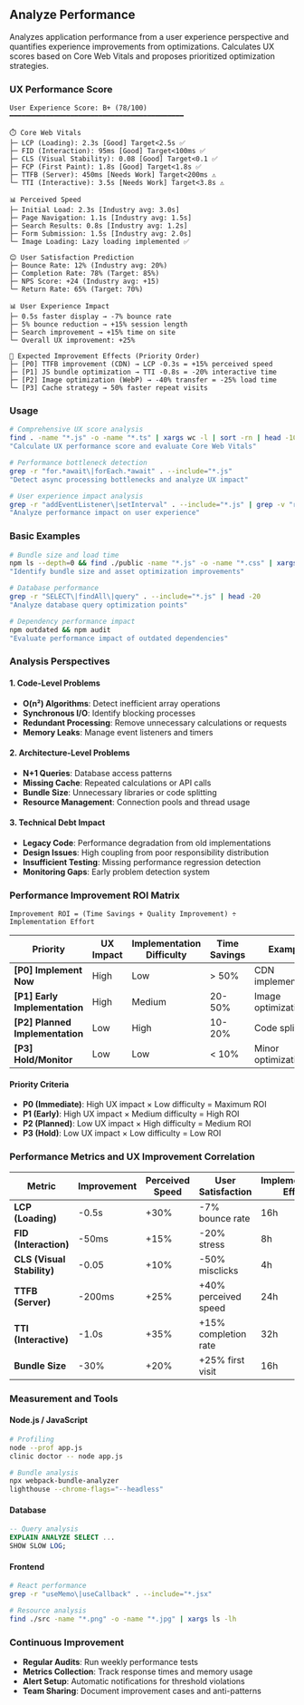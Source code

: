 ## Analyze Performance

Analyzes application performance from a user experience perspective and quantifies experience improvements from optimizations. Calculates UX scores based on Core Web Vitals and proposes prioritized optimization strategies.

### UX Performance Score

```
User Experience Score: B+ (78/100)
━━━━━━━━━━━━━━━━━━━━━━━━━━━━━━━━━━━━━━━━━━━

⏱️ Core Web Vitals
├─ LCP (Loading): 2.3s [Good] Target<2.5s ✅
├─ FID (Interaction): 95ms [Good] Target<100ms ✅
├─ CLS (Visual Stability): 0.08 [Good] Target<0.1 ✅
├─ FCP (First Paint): 1.8s [Good] Target<1.8s ✅
├─ TTFB (Server): 450ms [Needs Work] Target<200ms ⚠️
└─ TTI (Interactive): 3.5s [Needs Work] Target<3.8s ⚠️

📊 Perceived Speed
├─ Initial Load: 2.3s [Industry avg: 3.0s]
├─ Page Navigation: 1.1s [Industry avg: 1.5s]
├─ Search Results: 0.8s [Industry avg: 1.2s]
├─ Form Submission: 1.5s [Industry avg: 2.0s]
└─ Image Loading: Lazy loading implemented ✅

😊 User Satisfaction Prediction
├─ Bounce Rate: 12% (Industry avg: 20%)
├─ Completion Rate: 78% (Target: 85%)
├─ NPS Score: +24 (Industry avg: +15)
└─ Return Rate: 65% (Target: 70%)

📊 User Experience Impact
├─ 0.5s faster display → -7% bounce rate
├─ 5% bounce reduction → +15% session length
├─ Search improvement → +15% time on site
└─ Overall UX improvement: +25%

🎯 Expected Improvement Effects (Priority Order)
├─ [P0] TTFB improvement (CDN) → LCP -0.3s = +15% perceived speed
├─ [P1] JS bundle optimization → TTI -0.8s = -20% interactive time
├─ [P2] Image optimization (WebP) → -40% transfer = -25% load time
└─ [P3] Cache strategy → 50% faster repeat visits
```

### Usage

```bash
# Comprehensive UX score analysis
find . -name "*.js" -o -name "*.ts" | xargs wc -l | sort -rn | head -10
"Calculate UX performance score and evaluate Core Web Vitals"

# Performance bottleneck detection
grep -r "for.*await\|forEach.*await" . --include="*.js"
"Detect async processing bottlenecks and analyze UX impact"

# User experience impact analysis
grep -r "addEventListener\|setInterval" . --include="*.js" | grep -v "removeEventListener\|clearInterval"
"Analyze performance impact on user experience"
```

### Basic Examples

```bash
# Bundle size and load time
npm ls --depth=0 && find ./public -name "*.js" -o -name "*.css" | xargs ls -lh
"Identify bundle size and asset optimization improvements"

# Database performance
grep -r "SELECT\|findAll\|query" . --include="*.js" | head -20
"Analyze database query optimization points"

# Dependency performance impact
npm outdated && npm audit
"Evaluate performance impact of outdated dependencies"
```

### Analysis Perspectives

#### 1. Code-Level Problems

- **O(n²) Algorithms**: Detect inefficient array operations
- **Synchronous I/O**: Identify blocking processes
- **Redundant Processing**: Remove unnecessary calculations or requests
- **Memory Leaks**: Manage event listeners and timers

#### 2. Architecture-Level Problems

- **N+1 Queries**: Database access patterns
- **Missing Cache**: Repeated calculations or API calls
- **Bundle Size**: Unnecessary libraries or code splitting
- **Resource Management**: Connection pools and thread usage

#### 3. Technical Debt Impact

- **Legacy Code**: Performance degradation from old implementations
- **Design Issues**: High coupling from poor responsibility distribution
- **Insufficient Testing**: Missing performance regression detection
- **Monitoring Gaps**: Early problem detection system

### Performance Improvement ROI Matrix

```
Improvement ROI = (Time Savings + Quality Improvement) ÷ Implementation Effort
```

| Priority                        | UX Impact | Implementation Difficulty | Time Savings | Example             | Effort | Effect        |
| ------------------------------- | --------- | ------------------------- | ------------ | ------------------- | ------ | ------------- |
| **[P0] Implement Now**          | High      | Low                       | > 50%        | CDN implementation  | 8h     | Response -60% |
| **[P1] Early Implementation**   | High      | Medium                    | 20-50%       | Image optimization  | 16h    | Load -30%     |
| **[P2] Planned Implementation** | Low       | High                      | 10-20%       | Code splitting      | 40h    | Initial -15%  |
| **[P3] Hold/Monitor**           | Low       | Low                       | < 10%        | Minor optimizations | 20h    | Partial -5%   |

#### Priority Criteria

- **P0 (Immediate)**: High UX impact × Low difficulty = Maximum ROI
- **P1 (Early)**: High UX impact × Medium difficulty = High ROI
- **P2 (Planned)**: Low UX impact × High difficulty = Medium ROI
- **P3 (Hold)**: Low UX impact × Low difficulty = Low ROI

### Performance Metrics and UX Improvement Correlation

| Metric                     | Improvement | Perceived Speed | User Satisfaction    | Implementation Effort |
| -------------------------- | ----------- | --------------- | -------------------- | --------------------- |
| **LCP (Loading)**          | -0.5s       | +30%            | -7% bounce rate      | 16h                   |
| **FID (Interaction)**      | -50ms       | +15%            | -20% stress          | 8h                    |
| **CLS (Visual Stability)** | -0.05       | +10%            | -50% misclicks       | 4h                    |
| **TTFB (Server)**          | -200ms      | +25%            | +40% perceived speed | 24h                   |
| **TTI (Interactive)**      | -1.0s       | +35%            | +15% completion rate | 32h                   |
| **Bundle Size**            | -30%        | +20%            | +25% first visit     | 16h                   |

### Measurement and Tools

#### Node.js / JavaScript

```bash
# Profiling
node --prof app.js
clinic doctor -- node app.js

# Bundle analysis
npx webpack-bundle-analyzer
lighthouse --chrome-flags="--headless"
```

#### Database

```sql
-- Query analysis
EXPLAIN ANALYZE SELECT ...
SHOW SLOW LOG;
```

#### Frontend

```bash
# React performance
grep -r "useMemo\|useCallback" . --include="*.jsx"

# Resource analysis
find ./src -name "*.png" -o -name "*.jpg" | xargs ls -lh
```

### Continuous Improvement

- **Regular Audits**: Run weekly performance tests
- **Metrics Collection**: Track response times and memory usage
- **Alert Setup**: Automatic notifications for threshold violations
- **Team Sharing**: Document improvement cases and anti-patterns
